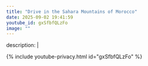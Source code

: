 ```yaml
---
title: "Drive in the Sahara Mountains of Morocco"
date: 2025-09-02 19:41:59 
youtube_id: gxSfbfQLzFo
image: ""
---
```

description: |
  
{% include youtube-privacy.html id="gxSfbfQLzFo" %}

